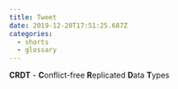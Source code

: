 ```yaml
---
title: Tweet
date: 2019-12-20T17:51:25.687Z
categories:
  - shorts
  - glossary
---
```

**CRDT** - **C**onflict-free **R**eplicated **D**ata **T**ypes
